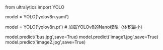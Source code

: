 from ultralytics import YOLO

model = YOLO('yolov8n.yaml')

model = YOLO('yolov8n.pt')  # 加载YOLOv8的Nano模型（体积最小）

model.predict('bus.jpg',save=True)
model.predict('image1.jpg',save=True)
model.predict('image2.jpg',save=True)

